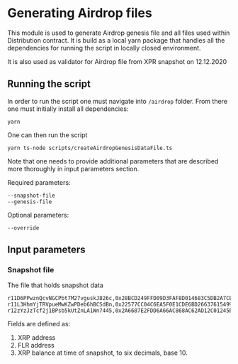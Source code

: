 # Generating Airdrop files

This module is used to generate Airdrop genesis file and all files used within Distribution contract. It is build as a local yarn package that handles all the dependencies for running the script in locally closed environment.

It is also used as validator for Airdrop file from XPR snapshot on 12.12.2020

## Running the script

In order to run the script one must navigate into `/airdrop` folder.
From there one must initially install all dependencies:
```
yarn
``` 

One can then run the script 
```
yarn ts-node scripts/createAirdropGenesisDataFile.ts
``` 
Note that one needs to provide additional parameters that are described 
more thoroughly in input parameters section.

Required parameters:
```
--snapshot-file 
--genesis-file 
``` 

Optional parameters:
```
--override
``` 


## Input parameters
### Snapshot file

The file that holds snapshot data 

```
r11D6PPwznQcvNGCPbt7M27vguskJ826c,0x28BCD249FFD09D3FAF8D014683C5DB2A7CE36199,12953990545629
r11L3HhmYjTRVpueMwKZwPDeb6hBCSdBn,0x22577CC04C6EA5F0E1CDE6BD2663761549995BA0,207503719416
r12zYzJzTcf2j1BPsb5kUtZnLA1Wn7445,0x2A6687E2FDD6A66AC868AC62AD12C01245E72CBB,5593567199584
```

Fields are defined as:
1. XRP address
2. FLR address
3. XRP balance at time of snapshot, to six decimals, base 10.

